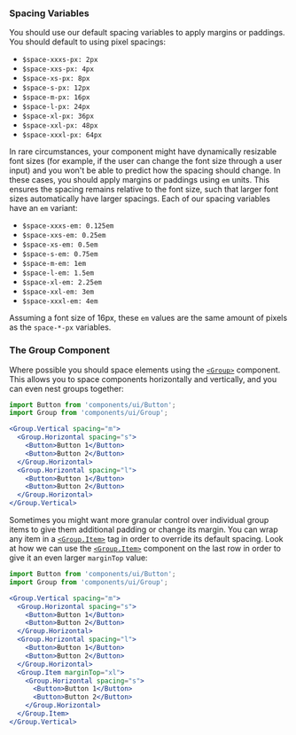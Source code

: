 ### Spacing Variables

You should use our default spacing variables to apply margins or paddings. You should default to using pixel spacings:
- `$space-xxxs-px: 2px`
- `$space-xxs-px: 4px`
- `$space-xs-px: 8px`
- `$space-s-px: 12px`
- `$space-m-px: 16px`
- `$space-l-px: 24px`
- `$space-xl-px: 36px`
- `$space-xxl-px: 48px`
- `$space-xxxl-px: 64px`

In rare circumstances, your component might have dynamically resizable font sizes (for example, if the user can change the font size through a user input) and you won't be able to predict how the spacing should change. In these cases, you should apply margins or paddings using `em` units. This ensures the spacing remains relative to the font size, such that larger font sizes automatically have larger spacings. Each of our spacing variables have an `em` variant:
- `$space-xxxs-em: 0.125em`
- `$space-xxs-em: 0.25em`
- `$space-xs-em: 0.5em`
- `$space-s-em: 0.75em`
- `$space-m-em: 1em`
- `$space-l-em: 1.5em`
- `$space-xl-em: 2.25em`
- `$space-xxl-em: 3em`
- `$space-xxxl-em: 4em`

Assuming a font size of 16px, these `em` values are the same amount of pixels as the `space-*-px` variables.

### The Group Component

Where possible you should space elements using the [`<Group>`](#group) component. This allows you to space components horizontally and vertically, and you can even nest groups together:
```jsx
import Button from 'components/ui/Button';
import Group from 'components/ui/Group';

<Group.Vertical spacing="m">
  <Group.Horizontal spacing="s">
    <Button>Button 1</Button>
    <Button>Button 2</Button>
  </Group.Horizontal>
  <Group.Horizontal spacing="l">
    <Button>Button 1</Button>
    <Button>Button 2</Button>
  </Group.Horizontal>
</Group.Vertical>
```

Sometimes you might want more granular control over individual group items to give them additional padding or change its margin. You can wrap any item in a [`<Group.Item>`](#groupitem) tag in order to override its default spacing. Look at how we can use the [`<Group.Item>`](#groupitem) component on the last row in order to give it an even larger `marginTop` value:
```jsx
import Button from 'components/ui/Button';
import Group from 'components/ui/Group';

<Group.Vertical spacing="m">
  <Group.Horizontal spacing="s">
    <Button>Button 1</Button>
    <Button>Button 2</Button>
  </Group.Horizontal>
  <Group.Horizontal spacing="l">
    <Button>Button 1</Button>
    <Button>Button 2</Button>
  </Group.Horizontal>
  <Group.Item marginTop="xl">
    <Group.Horizontal spacing="s">
      <Button>Button 1</Button>
      <Button>Button 2</Button>
    </Group.Horizontal>
  </Group.Item>
</Group.Vertical>
```
